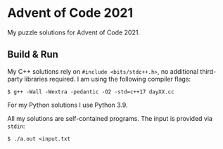 # Advent of Code 2021
My puzzle solutions for Advent of Code 2021.

## Build & Run
My C++ solutions rely on `#include <bits/stdc++.h>`, no additional third-party libraries required. I am using the following compiler flags:
```
$ g++ -Wall -Wextra -pedantic -O2 -std=c++17 dayXX.cc
```

For my Python solutions I use Python 3.9.

All my solutions are self-contained programs. The input is provided via `stdin`:
```
$ ./a.out <input.txt
```
